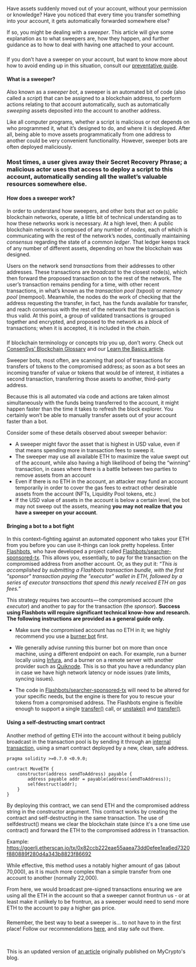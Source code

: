 Have assets suddenly moved out of your account, without your permission or knowledge? Have you noticed that every time you transfer something into your account, it gets automatically forwarded somewhere else?


If so, you might be dealing with a *sweeper*. This article will give some explanation as to what sweepers are, how they happen, and further guidance as to how to deal with having one attached to your account.


### 
If you don’t have a sweeper on your account, but want to know more about how to avoid ending up in this situation, consult our [preventative guide](https://support.metamask.io/hc/en-us/articles/12091923128347).


#### What is a sweeper?


Also known as a *sweeper bot*, a sweeper is an automated bit of code (also called a *script*) that can be assigned to a blockchain address, to perform actions relating to that account automatically, such as automatically *sweeping* assets deposited into the account to another address.


Like all computer programs, whether a script is malicious or not depends on who programmed it, what it’s designed to do, and where it is deployed. After all, being able to move assets programmatically from one address to another could be very convenient functionality. However, sweeper bots are often deployed maliciously. 


### Most times, a user gives away their Secret Recovery Phrase; a malicious actor uses that access to deploy a script to this account, automatically sending all the wallet’s valuable resources somewhere else.


#### How does a sweeper work?


In order to understand how sweepers, and other bots that act on public blockchain networks, operate, a little bit of technical understanding as to how these networks work is necessary. At a high level, then: A public blockchain network is composed of any number of *nodes*, each of which is communicating with the rest of the network’s nodes, continually maintaining *consensus* regarding the state of a common *ledger*. That ledger keeps track of any number of different assets, depending on how the blockchain was designed.


Users on the network send *transactions* from their addresses to other addresses. These transactions are *broadcast* to the closest node(s), which then forward the proposed transaction on to the rest of the network. The user’s transaction remains pending for a time, with other recent transactions, in what’s known as the *transaction pool* (txpool) or *memory pool* (mempool). Meanwhile, the nodes do the work of checking that the address requesting the transfer, in fact, has the funds available for transfer, and reach consensus with the rest of the network that the transaction is thus valid. At this point, a group of validated transactions is grouped together and encrypted, and proposed to the network as a *block* of transactions; when it is accepted, it is included in the *chain*.


### 
If blockchain terminology or concepts trip you up, don’t worry. Check out [ConsenSys’ Blockchain Glossary](https://consensys.net/knowledge-base/a-blockchain-glossary-for-beginners/) and our [Learn the Basics article](https://support.metamask.io/hc/en-us/articles/360015489611).


Sweeper bots, most often, are scanning that pool of transactions for transfers of tokens to the compromised address; as soon as a bot sees an incoming transfer of value or tokens that would be of interest, it initiates a second transaction, transferring those assets to another, third-party address.


Because this is all automated via code and actions are taken almost simultaneously with the funds being transferred to the account, it might happen faster than the time it takes to refresh the block explorer. You certainly won’t be able to manually transfer assets out of your account faster than a bot.


Consider some of these details observed about sweeper behavior:


* A sweeper might favor the asset that is highest in USD value, even if that means spending more in transaction fees to sweep it.
* The sweeper may use all available ETH to maximize the value swept out of the account, while also having a high likelihood of being the “winning” transaction, in cases where there is a battle between two parties to remove assets from an account
* Even if there is no ETH in the account, an attacker may fund an account temporarily in order to cover the gas fees to extract other desirable assets from the account (NFTs, Liquidity Pool tokens, etc.)
* If the USD value of assets in the account is below a certain level, the bot may not sweep out the assets, meaning **you may not realize that you have a sweeper on your account**.


#### Bringing a bot to a bot fight


In this context–fighting against an automated opponent who takes your ETH from you before you can use it–things can look pretty hopeless. Enter [Flashbots](https://docs.flashbots.net/), who have developed a project called [Flashbots/searcher-sponsored-tx](https://github.com/flashbots/searcher-sponsored-tx). This allows you, essentially, to pay for the transaction on the compromised address from another account. Or, as they put it: *“This is accomplished by submitting a Flashbots transaction bundle, with the first "sponsor" transaction paying the "executor" wallet in ETH, followed by a series of executor transactions that spend this newly received ETH on gas fees.”*


This strategy requires two accounts — the compromised account (the *executor*) and another to pay for the transaction (the *sponsor*). **Success using Flashbots will require significant technical know-how and research. The following instructions are provided as a general guide only.**


* Make sure the compromised account has no ETH in it; we highly recommend you use a [burner bot](https://twitter.com/smpalladino/status/1373049027365904389?s=20&t=PE8rsffOnw8PxiKzpl7OdQ) first.
+ We generally advise running this burner bot on more than once machine, using a different endpoint on each. For example, run a burner locally using [Infura](https://infura.io/), and a burner on a remote server with another provider such as [Quiknode](https://www.quicknode.com/). This is so that you have a redundancy plan in case we have high network latency or node issues (rate limits, syncing issues).

* The code in [Flashbots/searcher-sponsored-tx](https://github.com/flashbots/searcher-sponsored-tx) will need to be altered for your specific needs, but the engine is there for you to rescue your tokens from a compromised address. The Flashbots engine is flexible enough to support a single [transfer()](https://eips.ethereum.org/EIPS/eip-20) call, or [unstake()](https://eips.ethereum.org/EIPS/eip-900#unstake) and [transfer()](https://eips.ethereum.org/EIPS/eip-20)*.*


#### Using a self-destructing smart contract


Another method of getting ETH into the account without it being publicly broadcast in the transaction pool is by sending it through an [internal transaction](https://support.metamask.io/hc/en-us/articles/360058568312-Internal-transactions), using a smart contract deployed by a new, clean, safe address.



```
pragma solidity >=0.7.0 <0.9.0;  
  
contract MoveETH {  
    constructor(address sendToAddress) payable {  
        address payable addr = payable(address(sendToAddress));  
        selfdestruct(addr);  
    }  
}
```

By deploying this contract, we can send ETH and the compromised address string in the constructor argument. This contract works by creating the contract and self-destructing in the same transaction. The use of selfdestruct() means we clear the blockchain state (since it's a one time use contract) and forward the ETH to the compromised address in 1 transaction.


Example: <https://goerli.etherscan.io/tx/0x82ccb222eae55aaea73dd0efee1ea6ed7320f880889f280d4a343b8823f86692>


While effective, this method uses a notably higher amount of gas (about 70,000), as it is much more complex than a simple transfer from one account to another (normally 22,000).


From here, we would broadcast pre-signed transactions ensuring we are using all the ETH in the account so that a sweeper cannot frontrun us - or at least make it unlikely to be frontrun, as a sweeper would need to send more ETH to the account to pay a higher gas price.


### 
Remember, the best way to beat a sweeper is… to not have to in the first place! Follow our recommendations [here](https://support.metamask.io/hc/en-us/articles/12091923128347), and stay safe out there.


 


This is an updated version of [an article](https://blog.mycrypto.com/how-to-beat-an-ethereum-based-sweeper-and-recover-your-assets) originally published on MyCrypto's blog.

